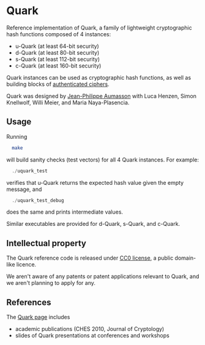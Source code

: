 Quark
=====

Reference implementation of Quark, a family of lightweight cryptographic
hash functions composed of 4 instances:
* u-Quark (at least 64-bit security)
* d-Quark (at least 80-bit security)
* s-Quark (at least 112-bit security) 
* c-Quark (at least 160-bit security)

Quark instances can be used as cryptographic hash functions, as well as
building blocks of [authenticated
ciphers](https://131002.net/data/papers/AKM12.pdf).

Quark was designed by [Jean-Philippe Aumasson](https://131002.net) with
Luca Henzen, Simon Knellwolf, Willi Meier, and Maria Naya-Plasencia.


Usage
-----

Running

```sh
  make
```

will build sanity checks (test vectors) for all 4 Quark instances. For
example:

```C
  ./uquark_test
```

verifies that u-Quark returns the expected hash value given the empty
message, and

```c
  ./uquark_test_debug
```

does the same and prints intermediate values.

Similar executables are provided for d-Quark, s-Quark, and c-Quark.


Intellectual property
---------------------

The Quark reference code is released under [CC0
license](https://creativecommons.org/publicdomain/zero/1.0/), a public
domain-like licence.

We aren't aware of any patents or patent applications relevant to
Quark, and we aren't planning to apply for any.


References
----------

The [Quark page](https://131002.net/quark) includes
* academic publications (CHES 2010, Journal of Cryptology) 
* slides of Quark presentations at conferences and workshops
